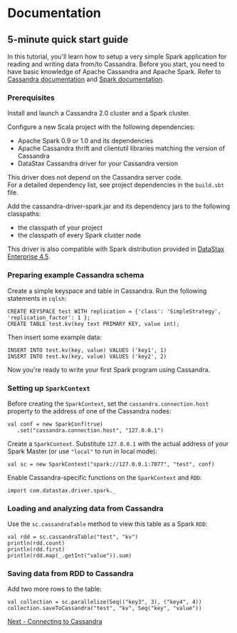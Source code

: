 # Documentation

## 5-minute quick start guide

In this tutorial, you'll learn how to setup a very simple Spark application for reading and writing data from/to Cassandra.
Before you start, you need to have basic knowledge of Apache Cassandra and Apache Spark.
Refer to [Cassandra documentation](http://www.datastax.com/documentation/cassandra/2.0/cassandra/gettingStartedCassandraIntro.html) 
and [Spark documentation](https://spark.apache.org/docs/0.9.1/). 

### Prerequisites

Install and launch a Cassandra 2.0 cluster and a Spark cluster.   

Configure a new Scala project with the following dependencies: 

 - Apache Spark 0.9 or 1.0 and its dependencies
 - Apache Cassandra thrift and clientutil libraries matching the version of Cassandra  
 - DataStax Cassandra driver for your Cassandra version 
 
This driver does not depend on the Cassandra server code.   
For a detailed dependency list, see project dependencies in the `build.sbt` file.

Add the cassandra-driver-spark.jar and its dependency jars to the following classpaths:

 - the classpath of your project
 - the classpath of every Spark cluster node
 
This driver is also compatible with Spark distribution provided in 
[DataStax Enterprise 4.5](http://www.datastax.com/documentation/datastax_enterprise/4.5/datastax_enterprise/newFeatures.html).
 
### Preparing example Cassandra schema
Create a simple keyspace and table in Cassandra. Run the following statements in `cqlsh`:
    
    CREATE KEYSPACE test WITH replication = {'class': 'SimpleStrategy', 'replication_factor': 1 };
    CREATE TABLE test.kv(key text PRIMARY KEY, value int);
      
Then insert some example data:

    INSERT INTO test.kv(key, value) VALUES ('key1', 1)
    INSERT INTO test.kv(key, value) VALUES ('key2', 2)        
 
Now you're ready to write your first Spark program using Cassandra.

### Setting up `SparkContext`   
Before creating the `SparkContext`, set the `cassandra.connection.host` property to the address of one 
of the Cassandra nodes:
   
    val conf = new SparkConf(true)
       .set("cassandra.connection.host", "127.0.0.1")
       
Create a `SparkContext`. Substitute `127.0.0.1` with the actual address of your Spark Master
(or use `"local"` to run in local mode): 
     
    val sc = new SparkContext("spark://127.0.0.1:7077", "test", conf)

Enable Cassandra-specific functions on the `SparkContext` and `RDD`:
     
    import com.datastax.driver.spark._

### Loading and analyzing data from Cassandra
Use the `sc.cassandraTable` method to view this table as a Spark `RDD`:

    val rdd = sc.cassandraTable("test", "kv")
    println(rdd.count)
    println(rdd.first)
    println(rdd.map(_.getInt("value")).sum)        

### Saving data from RDD to Cassandra  
Add two more rows to the table:
                                     
    val collection = sc.parallelize(Seq(("key3", 3), ("key4", 4))
    collection.saveToCassandra("test", "kv", Seq("key", "value"))        


[Next - Connecting to Cassandra](1_connecting.md)